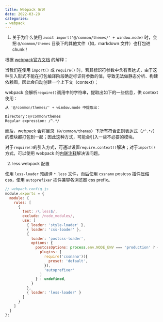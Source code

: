 ```yaml
---
title: Webpack 杂记
date: 2022-03-28
categories:
- webpack
---
```


1. 关于为什么使用 `await import('@/common/themes/' + window.mode)` 时，会把 `@/common/themes` 目录下的其他文件（如，markdown 文件）也打包进 chunk！

根据 [webpack官方文档](https://webpack.docschina.org/guides/dependency-management/#require-with-expression) 的解释：

当我们在使用 `import()` 或 `require()` 时，若其标识符参数中含有表达式，由于这种引入形式不能在打包编译阶段确定标识符参数的值，导致无法做静态分析、构建依赖图，因此会自动创建一个上下文（context）；

webpack 会解析`require()`调用中的字符串，提取出如下的一些信息，供 context 使用：

```txt
从 '@/common/themes/' + window.mode 中提取出：

Directory：@/common/themes
Regular expression: /^.*/
```

而后，webpack 会将目录（`@/common/themes`）下所有符合正则表达式（`/^.*/`）的模块都打包到一起；因此这种方式，可能会引入一些不必要的模块。

对于`require()`的引入方式，可通过设置`require.context()`解决；对于`import()`方式，可以使用 webpack 的[内联注释](https://webpack.docschina.org/api/module-methods/#magic-comments)解决该问题。

2. less webpack 配置

使用 `less-loader` 预编译 `*.less` 文件，而后使用 `cssnano` postcss 插件压缩 css，使用 `autoprefixer` 插件兼容各浏览器 css prefix。

```js
// webpack.config.js
module.exports = {
  module: {
    rules: [
      {
        test: /\.less$/,
        exclude: /node_modules/,
        use: [
          { loader: 'style-loader' },
          { loader: 'css-loader' },
          {
            loader: 'postcss-loader',
            options: {
              postcssOptions: process.env.NODE_ENV === 'production' ? {
                plugins: [
                  require('cssnano')({
                    preset: 'default',
                  }),
                  'autoprefixer'
                ]
              } : undefined,
            }
          },
          { loader: 'less-loader' }
        ]
      }
    ]
  }
};
```
